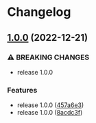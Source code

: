 # Changelog

## [1.0.0](https://www.github.com/zshannon/cloudwatchlogger/compare/v0.3.0...v0.4.0) (2022-12-21)


### ⚠ BREAKING CHANGES

* release 1.0.0

### Features

* release 1.0.0 ([457a6e3](https://www.github.com/zshannon/cloudwatchlogger/commit/457a6e3122baeddfc6875db22500cf134f261ee4))
* release 1.0.0 ([8acdc3f](https://www.github.com/zshannon/cloudwatchlogger/commit/8acdc3f5e274d4d7cd669dfeb9b28c8696582f10))
